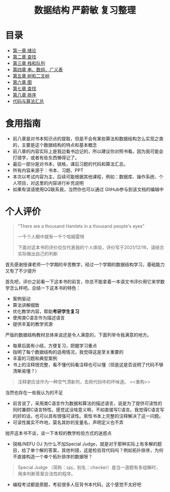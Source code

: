 <h1 align="center">数据结构 严蔚敏 复习整理</h1>


# 目录
* [第一章 绪论](/数据结构与算法/数据结构%20严蔚敏/第一章%20绪论.md)
* [第二章 查找](/数据结构与算法/数据结构%20严蔚敏/第二章%20线性表.md)
* [第三章 栈和队列](/数据结构与算法/数据结构%20严蔚敏/第三章%20栈和队列.md)
* [第四章 串、数组、广义表](/数据结构与算法/数据结构%20严蔚敏/第四章%20串、数组、广义表.md)
* [第五章 树和二叉树](/数据结构与算法/数据结构%20严蔚敏/第五章%20树和二叉树.md)
* [第六章 图](/数据结构与算法/数据结构%20严蔚敏/第六章%20图.md)
* [第七章 查找](/数据结构与算法/数据结构%20严蔚敏/第七章%20查找.md)
* [第八章 排序](/数据结构与算法/数据结构%20严蔚敏/第八章%20排序.md)
* [代码与算法汇总](/数据结构与算法/数据结构%20严蔚敏/代码与算法汇总.md)

# 食用指南

* 前八章是对书本知识点的提取，但是不会有某些算法和数据结构怎么实现之类的，主要是这个数据结构的特点和基本概念
* 前八章的内容实际上是我边看书边记的，所以建议你对照书看。因为我可能会打错字，或者有些东西懒得记了。
* 最后一部分是对书本，锐格，课后习题的代码和算法汇总。
* 所有内容来源于：书本、习题、PPT
* 本次以考试内容为主，后续可能根据其他课程，例如：数据库、操作系统、个人项目，对这里的内容进行补充说明
* 如果有误请使用QQ联系我，当然你也可以通过 GitHub参与到该文档的编辑中

# 个人评价

> "There are a thousand Hamlets in a thousand people's eyes"
> 
> 一千个人眼中就有一千个哈姆雷特
> 
> 下面对这本书的评价仅仅代表我的个人体验，评价写于2021/12/16，请结合实际做出自己的判断


首先感谢授课老师一个学期的辛苦教学，经过一个学期的数据结构学习，基础能力又有了不少提升

首先吧，评价之前看一下这本书的前言，你总不能拿着一本语文书评价用它来学数学怎么样吧。总结一下这本书的特色：
* 案例驱动
* 算法讲解细致
* 优化教学内容，帮助**考研学生复习**
* 使用类C语言作为描述语言
* 提供丰富的教学资源

严版的数据结构教材总体来说还是令人满意的，下面列举令我满意的地方。
* 每章后面有小结，方便复习，把握学习重点
* 指明了每个数据结构的适用情况，我觉得这是至关重要的
* 丰富的习题和典型案例
* 书上的注释很完整，看不懂代码看注释也可以懂（但是这是否说明了代码不够清晰易懂？）
> 注释更应该作为一种空气清新剂，去除代码中的坏味道。 <<重构>>

当然也存在一些我认为的不足
* 前言说了，采用类C语言作为数据和算法的描述语言，说是为了提供可读性的同时兼顾C语言特性。感觉这没啥意义啊，不如直接写C语言。我觉得C语言写的好的话，也可以具有很强可读性。索性书本上完整的注释解决了这一问题。
* 可读性属实不咋地，莫名其妙的变量名，声明定义也不弄

抛开这本书不谈，谈一下本校的教学检验方式的迷惑点
* 锐格/NEFU OJ 为什么不加Special Judge，就是对于那种实际上有多解的题目，给了单个解的答案，其他判错，这是检验背代码吗？例如拓扑排序，为何不直接构造一个单个拓扑排序的数据呀？
> Special Judge （简称：spj，别名：checker）是当一道题有多组解时，用来判断答案合法性的程序。
* 编程考试都是原题，考前很多人狂背书本代码，这个感觉不太好吧